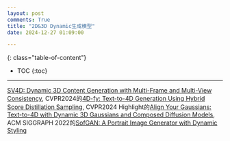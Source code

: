 ```yaml
---
layout: post
comments: True
title: "2D&3D Dynamic生成模型"
date: 2024-12-27 01:09:00

---
```


<!--more-->

{: class="table-of-content"}
* TOC
{:toc}

---

[SV4D: Dynamic 3D Content Generation with Multi-Frame and Multi-View Consistency](https://sv4d.github.io/), CVPR2024的[4D-fy: Text-to-4D Generation Using Hybrid Score Distillation Sampling](https://sherwinbahmani.github.io/4dfy/), CVPR2024 Highlight的[Align Your Gaussians: Text-to-4D with Dynamic 3D Gaussians and Composed Diffusion Models](https://research.nvidia.com/labs/toronto-ai/AlignYourGaussians/), ACM SIGGRAPH 2022的[SofGAN: A Portrait Image Generator with Dynamic Styling](https://apchenstu.github.io/sofgan/)
